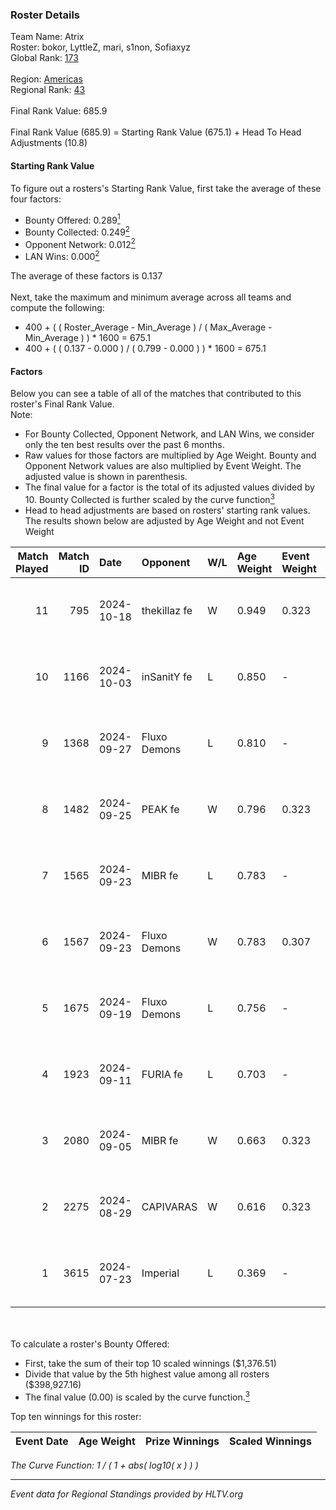### Roster Details<br />
Team Name: Atrix<br />
Roster: bokor, LyttleZ, mari, s1non, Sofiaxyz<br />
Global Rank: [173](../../standings_global_2024_11_25.md)<br />
<br />
Region: [Americas]( ../../standings_americas_2024_11_25.md)<br />
Regional Rank: [43]( ../../standings_americas_2024_11_25.md)<br />
<br />
Final Rank Value:  685.9<br />
<br />
Final Rank Value (685.9) = Starting Rank Value (675.1) + Head To Head Adjustments (10.8)<br />

#### Starting Rank Value<br />
To figure out a rosters's Starting Rank Value, first take the average of these four factors:<br />
- Bounty Offered: 0.289[<sup>1</sup>](#table2)
- Bounty Collected: 0.249[<sup>2</sup>](#table1)
- Opponent Network: 0.012[<sup>2</sup>](#table1)
- LAN Wins: 0.000[<sup>2</sup>](#table1)

The average of these factors is 0.137<br />
<br />
Next, take the maximum and minimum average across all teams and compute the following:<br />
- 400 + ( ( Roster_Average - Min_Average ) / ( Max_Average - Min_Average ) ) * 1600 = 675.1
- 400 + ( ( 0.137 - 0.000 ) / ( 0.799 - 0.000 ) ) * 1600 = 675.1


#### Factors<br />
Below you can see a table of all of the matches that contributed to this roster's Final Rank Value.<br />
Note:<br />

- For Bounty Collected, Opponent Network, and LAN Wins, we consider only the ten best results over the past 6 months.
- Raw values for those factors are multiplied by Age Weight. Bounty and Opponent Network values are also multiplied by Event Weight. The adjusted value is shown in parenthesis.
- The final value for a factor is the total of its adjusted values divided by 10. Bounty Collected is further scaled by the curve function[<sup>3</sup>](#curveFunction)
- Head to head adjustments are based on rosters' starting rank values. The results shown below are adjusted by Age Weight and not Event Weight
<span id="table1"></span><br />


| Match Played | Match ID | Date       | Opponent     | W/L | Age Weight | Event Weight | Bounty Collected | Opponent Network | LAN Wins  | H2H Adj. | Roster                                |
| -: | -: | :- | :- | :- | :- | :- | :- | :- | :- | -: | :- |
|           11 |      795 | 2024-10-18 | thekillaz fe | W   | 0.949      | 0.323        | 0.003 (0.001)    | 0.090 (0.028)    | 0 (0.000) |    13.88 | bokor, LyttleZ, mari, s1non, Sofiaxyz |
|           10 |     1166 | 2024-10-03 | inSanitY fe  | L   | 0.850      | -            | -                | -                | -         |   -13.93 | bokor, LyttleZ, mari, s1non, Sofiaxyz |
|            9 |     1368 | 2024-09-27 | Fluxo Demons | L   | 0.810      | -            | -                | -                | -         |    -8.49 | bokor, LyttleZ, mari, s1non, Sofiaxyz |
|            8 |     1482 | 2024-09-25 | PEAK fe      | W   | 0.796      | 0.323        | 0.003 (0.001)    | 0.034 (0.009)    | 0 (0.000) |     9.04 | bokor, LyttleZ, mari, s1non, Sofiaxyz |
|            7 |     1565 | 2024-09-23 | MIBR fe      | L   | 0.783      | -            | -                | -                | -         |   -12.20 | bokor, LyttleZ, mari, s1non, Sofiaxyz |
|            6 |     1567 | 2024-09-23 | Fluxo Demons | W   | 0.783      | 0.307        | 0.024 (0.006)    | 0.198 (0.047)    | 0 (0.000) |    16.46 | bokor, LyttleZ, mari, s1non, Sofiaxyz |
|            5 |     1675 | 2024-09-19 | Fluxo Demons | L   | 0.756      | -            | -                | -                | -         |    -7.83 | bokor, LyttleZ, mari, s1non, Sofiaxyz |
|            4 |     1923 | 2024-09-11 | FURIA fe     | L   | 0.703      | -            | -                | -                | -         |    -2.36 | bokor, LyttleZ, mari, s1non, Sofiaxyz |
|            3 |     2080 | 2024-09-05 | MIBR fe      | W   | 0.663      | 0.323        | 0.008 (0.002)    | 0.148 (0.032)    | 0 (0.000) |    10.61 | bokor, LyttleZ, mari, s1non, Sofiaxyz |
|            2 |     2275 | 2024-08-29 | CAPIVARAS    | W   | 0.616      | 0.323        | 0.002 (0.000)    | 0.000 (0.000)    | 0 (0.000) |     6.09 | bokor, LyttleZ, mari, s1non, Sofiaxyz |
|            1 |     3615 | 2024-07-23 | Imperial     | L   | 0.369      | -            | -                | -                | -         |    -0.49 | bokor, LyttleZ, mari, s1non, Sofiaxyz |

<br />
<span id="table2"></span><br />
To calculate a roster's Bounty Offered:<br />

- First, take the sum of their top 10 scaled winnings ($1,376.51)
- Divide that value by the 5th highest value among all rosters ($398,927.16)
- The final value (0.00) is scaled by the curve function.[<sup>3</sup>](#curveFunction)

Top ten winnings for this roster:<br />

| Event Date | Age Weight | Prize Winnings | Scaled Winnings |
| :- | -: | :- | :- |


<span id="curveFunction"></span>_The Curve Function: 1 / ( 1 + abs( log10( x ) ) )_<br />

---
_Event data for Regional Standings provided by HLTV.org_<br />
